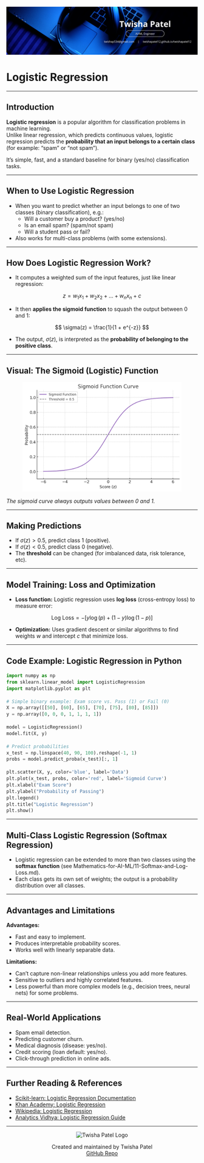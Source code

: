 ![Banner](https://github.com/twishapatel12/AI-ML-Journal/blob/main/assets/aiml-banner.png)

# Logistic Regression

---

## Introduction

**Logistic regression** is a popular algorithm for classification problems in machine learning.  
Unlike linear regression, which predicts continuous values, logistic regression predicts the **probability that an input belongs to a certain class** (for example: “spam” or “not spam”).

It’s simple, fast, and a standard baseline for binary (yes/no) classification tasks.

---

## When to Use Logistic Regression

- When you want to predict whether an input belongs to one of two classes (binary classification), e.g.:
  - Will a customer buy a product? (yes/no)
  - Is an email spam? (spam/not spam)
  - Will a student pass or fail?
- Also works for multi-class problems (with some extensions).

---

## How Does Logistic Regression Work?

- It computes a weighted sum of the input features, just like linear regression:

$$
z = w_1 x_1 + w_2 x_2 + ... + w_n x_n + c
$$

- It then **applies the sigmoid function** to squash the output between 0 and 1:

$$
\sigma(z) = \frac{1}{1 + e^{-z}}
$$

- The output, $\sigma(z)$, is interpreted as the **probability of belonging to the positive class**.

---

## Visual: The Sigmoid (Logistic) Function

<p align="center">
  <img src="https://github.com/twishapatel12/AI-ML-Journal/blob/main/assets/sigmoid-function.png" alt="Sigmoid Function" width="420"/>
</p>

*The sigmoid curve always outputs values between 0 and 1.*

---

## Making Predictions

- If $\sigma(z) > 0.5$, predict class 1 (positive).
- If $\sigma(z) < 0.5$, predict class 0 (negative).
- The **threshold** can be changed (for imbalanced data, risk tolerance, etc).

---

## Model Training: Loss and Optimization

- **Loss function:** Logistic regression uses **log loss** (cross-entropy loss) to measure error:

$$
\text{Log Loss} = -[y \log(p) + (1-y) \log(1-p)]
$$

- **Optimization:** Uses gradient descent or similar algorithms to find weights $w$ and intercept $c$ that minimize loss.

---

## Code Example: Logistic Regression in Python

```python
import numpy as np
from sklearn.linear_model import LogisticRegression
import matplotlib.pyplot as plt

# Simple binary example: Exam score vs. Pass (1) or Fail (0)
X = np.array([[50], [60], [65], [70], [75], [80], [85]])
y = np.array([0, 0, 0, 1, 1, 1, 1])

model = LogisticRegression()
model.fit(X, y)

# Predict probabilities
x_test = np.linspace(40, 90, 100).reshape(-1, 1)
probs = model.predict_proba(x_test)[:, 1]

plt.scatter(X, y, color='blue', label='Data')
plt.plot(x_test, probs, color='red', label='Sigmoid Curve')
plt.xlabel("Exam Score")
plt.ylabel("Probability of Passing")
plt.legend()
plt.title("Logistic Regression")
plt.show()
````

---

## Multi-Class Logistic Regression (Softmax Regression)

* Logistic regression can be extended to more than two classes using the **softmax function** (see Mathematics-for-AI-ML/11-Softmax-and-Log-Loss.md).
* Each class gets its own set of weights; the output is a probability distribution over all classes.

---

## Advantages and Limitations

**Advantages:**

* Fast and easy to implement.
* Produces interpretable probability scores.
* Works well with linearly separable data.

**Limitations:**

* Can’t capture non-linear relationships unless you add more features.
* Sensitive to outliers and highly correlated features.
* Less powerful than more complex models (e.g., decision trees, neural nets) for some problems.

---

## Real-World Applications

* Spam email detection.
* Predicting customer churn.
* Medical diagnosis (disease: yes/no).
* Credit scoring (loan default: yes/no).
* Click-through prediction in online ads.

---

## Further Reading & References

* [Scikit-learn: Logistic Regression Documentation](https://scikit-learn.org/stable/modules/linear_model.html#logistic-regression)
* [Khan Academy: Logistic Regression](https://www.khanacademy.org/math/statistics-probability/describing-relationships-quantitative-data)
* [Wikipedia: Logistic Regression](https://en.wikipedia.org/wiki/Logistic_regression)
* [Analytics Vidhya: Logistic Regression Guide](https://www.analyticsvidhya.com/blog/2021/08/logistic-regression-detailed-overview/)

---

<p align="center">
  <img src="https://github.com/twishapatel12/AI-ML-Journal/blob/main/assets/twisha-patel-logo.png" alt="Twisha Patel Logo" width="80"/>
</p>
<p align="center">
  Created and maintained by Twisha Patel  
  <br>
  <a href="https://github.com/twishapatel12/AI-ML-Journal">GitHub Repo</a>
</p>